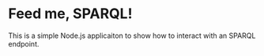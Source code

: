 # Feed me, SPARQL!

This is a simple Node.js applicaiton to show how to interact with an SPARQL endpoint.
